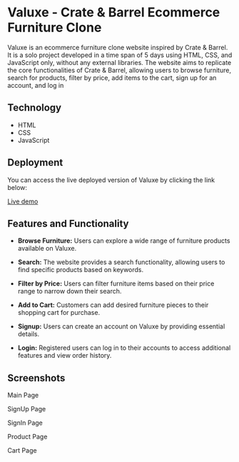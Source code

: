 # Valuxe - Crate & Barrel Ecommerce Furniture Clone

Valuxe is an ecommerce furniture clone website inspired by Crate & Barrel. It is a solo project developed  in a time span of 5 days using HTML, CSS, and JavaScript only, without any external libraries. The website aims to replicate the core functionalities of Crate & Barrel, allowing users to browse furniture, search for products, filter by price, add items to the cart, sign up for an account, and log in

## Technology

- HTML
- CSS
- JavaScript

## Deployment
You can access the live deployed version of Valuxe by clicking the link below:

 <a href="https://gleeful-hamster-fcba8a.netlify.app/">Live demo</a>


## Features and Functionality

- **Browse Furniture:** Users can explore a wide range of furniture products available on Valuxe.

- **Search:** The website provides a search functionality, allowing users to find specific products based on keywords.

- **Filter by Price:** Users can filter furniture items based on their price range to narrow down their search.

- **Add to Cart:** Customers can add desired furniture pieces to their shopping cart for purchase.

- **Signup:** Users can create an account on Valuxe by providing essential details.

- **Login:** Registered users can log in to their accounts to access additional features and view order history.

## Screenshots
Main Page
    <img src="./Valuxe/ssiMAGE/Main.png" alt="">


SignUp Page
    <img src="./Valuxe/ssiMAGE/Signup.png" alt="">

SignIn Page
    <img src="./Valuxe/ssiMAGE/Signin.png" alt="">

Product Page
    <img src="./Valuxe/ssiMAGE/Product.png" alt="">

Cart Page
    <img src="./Valuxe/ssiMAGE/Cart.png" alt="">






